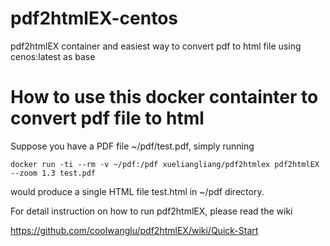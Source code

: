 # pdf2htmlEX-centos
pdf2htmlEX container and easiest way to convert pdf to html file using cenos:latest as base

# How to use this docker containter to convert pdf file to html
Suppose you have a PDF file ~/pdf/test.pdf, simply running

`docker run -ti --rm -v ~/pdf:/pdf xueliangliang/pdf2htmlex pdf2htmlEX --zoom 1.3 test.pdf`

would produce a single HTML file test.html in ~/pdf directory.

For detail instruction on how to run pdf2htmlEX, please read the wiki

https://github.com/coolwanglu/pdf2htmlEX/wiki/Quick-Start

